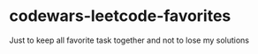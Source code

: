 # codewars-leetcode-favorites
Just to keep all favorite task together and not to lose my solutions 

